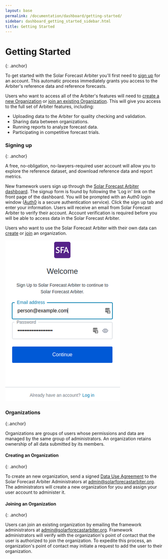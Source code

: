 ```yaml
---
layout: base
permalink: /documentation/dashboard/getting-started/
sidebar: dashboard_getting_started_sidebar.html
title: Getting Started
---
```


Getting Started
===============
{: .anchor}

To get started with the Solar Forecast Arbiter you'll first need to
[sign up](#signing-up) for an account. This automatic process immediately
grants you access to the Arbiter's reference data and reference forecasts.

Users who want to access all of the Arbiter's features will need to
[create a new Organization](#creating-an-organization) or
[join an existing Organization](#joining-an-organization). This will give you
access to the full set of Arbiter features, including:

- Uploading data to the Arbiter for quality checking and validation.
- Sharing data between organizations.
- Running reports to analyze forecast data.
- Participating in competitive forecast trials.

### Signing up
{: .anchor}
<div class="row">
<div class="col-md-7 col-xs-12">
<p>
A free, no-obligation, no-lawyers-required user account will allow you to
explore the reference dataset, and download reference data and report metrics.
</p>
<p>
New framework users sign up through the <a href="https://dashboard.solarforecastarbiter.org">Solar Forecast Arbiter dashboard</a>.
The signup form is found by following the 'Log in' link on the front page of
 the dashboard. You will be prompted with an Auth0 login window
(<a href="https://auth0.com/docs/getting-started/overview">Auth0</a> is a secure
authentication service). Click the sign up tab and enter your information.
Users will receive an email from Solar Forecast Arbiter to verify their
account. Account verification is required before you will be able to access
data in the Solar Forecast Arbiter.
</p>
<p>
Users who want to use the Solar Forecast Arbiter with their own data can
<a href="#creating-an-organization">create</a> or
<a href="#joining-an-organization">join</a> an organization.
</p>
</div>
<div class="col-md-5 col-xs-12">
<img class="shadow" src="/images/signup_form.png">
</div>
</div>

### Organizations
{:.anchor}

Organizations are groups of users whose permissions and data are managed by
the same group of administrators. An organization retains ownership of all data
submitted by its members.

#### Creating an Organization
{: .anchor}

To create an new organization, send a signed
[Data Use Agreement](/assets/45864%20Approved_Final%20version%201.1.pdf)
to the Solar Forecast Arbiter Administrators at
[admin@solarforecastarbiter.org](mailto:admin@solarforecastarbiter.org). The
administrators will create a new organization for you and assign your user
account to administer it.


#### Joining an Organization
{: .anchor}

Users can join an existing organization by emailing the framework
administrators at [admin@solarforecastarbiter.org](mailto:admin@solarforecastarbiter.org).
Framework administrators will verify with the organization's point of contact
that the user is authorized to join the organization. To expedite this process,
an organization's point of contact may initiate a request to add the user to
their organization.
